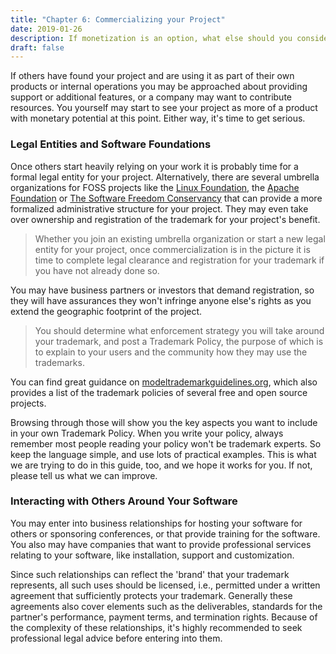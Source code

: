 ```yaml
---
title: "Chapter 6: Commercializing your Project"
date: 2019-01-26
description: If monetization is an option, what else should you consider for your projects?
draft: false
---
```


If others have found your project and are using it as part of their own products or internal operations you may be approached about providing support or additional features, or a company may want to contribute resources. You yourself may start to see your project as more of a product with monetary potential at this point. Either way, it's time to get serious.

### Legal Entities and Software Foundations

Once others start heavily relying on your work it is probably time for a formal legal entity for your project. Alternatively, there are several umbrella organizations for FOSS projects like the [Linux Foundation](https://www.linuxfoundation.org/projects/), the [Apache Foundation](http://incubator.apache.org) or [The Software Freedom Conservancy](https://sfconservancy.org/projects/apply/) that can provide a more formalized administrative structure for your project. They may even take over ownership and registration of the trademark for your project's benefit.

> Whether you join an existing umbrella organization or start a new legal entity for your project, once commercialization is in the picture it is time to complete legal clearance and registration for your trademark if you have not already done so. 

You may have business partners or investors that demand registration, so they will have assurances they won't infringe anyone else's rights as you extend the geographic footprint of the project. 

> You should determine what enforcement strategy you will take around your trademark, and post a Trademark Policy, the purpose of which is to explain to your users and the community how they may use the trademarks.

You can find great guidance on [modeltrademarkguidelines.org](http://modeltrademarkguidelines.org/index.php/Home:_Model_Trademark_Guidelines), which also provides a list of the trademark policies of several free and open source projects.

Browsing through those will show you the key aspects you want to include in your own Trademark Policy. When you write your policy, always remember most people reading your policy won't be trademark experts. So keep the language simple, and use lots of practical examples. This is what we are trying to do in this guide, too, and we hope it works for you. If not, please tell us what we can improve.

### Interacting with Others Around Your Software

You may enter into business relationships for hosting your software for others or sponsoring conferences, or that provide training for the software. You also may have companies that want to provide professional services relating to your software, like installation, support and customization. 

Since such relationships can reflect the 'brand' that your trademark represents, all such uses should be licensed, i.e., permitted under a written agreement that sufficiently protects your trademark. Generally these agreements also cover elements such as the deliverables, standards for the partner's performance, payment terms, and termination rights. Because of the complexity of these relationships, it's highly recommended to seek professional legal advice before entering into them. 